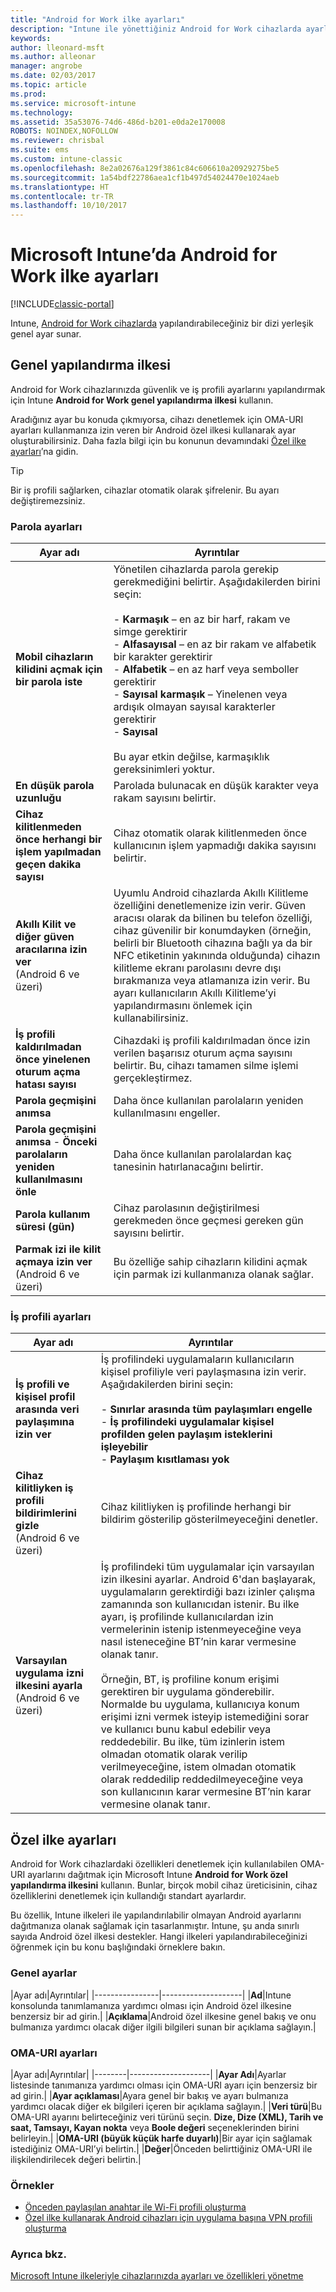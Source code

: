 ```yaml
---
title: "Android for Work ilke ayarları"
description: "Intune ile yönettiğiniz Android for Work cihazlarda ayarları ve özellikleri denetleyen ilkeler oluşturun."
keywords: 
author: lleonard-msft
ms.author: alleonar
manager: angrobe
ms.date: 02/03/2017
ms.topic: article
ms.prod: 
ms.service: microsoft-intune
ms.technology: 
ms.assetid: 35a53076-74d6-486d-b201-e0da2e170008
ROBOTS: NOINDEX,NOFOLLOW
ms.reviewer: chrisbal
ms.suite: ems
ms.custom: intune-classic
ms.openlocfilehash: 8e2a02676a129f3861c84c606610a20929275be5
ms.sourcegitcommit: 1a54bdf22786aea1cf1b497d54024470e1024aeb
ms.translationtype: HT
ms.contentlocale: tr-TR
ms.lasthandoff: 10/10/2017
---
```

# <a name="android-for-work-policy-settings-in-microsoft-intune"></a>Microsoft Intune’da Android for Work ilke ayarları

[!INCLUDE[classic-portal](../includes/classic-portal.md)]

Intune, [Android for Work cihazlarda](android-for-work.md) yapılandırabileceğiniz bir dizi yerleşik genel ayar sunar.

## <a name="general-configuration-policy"></a>Genel yapılandırma ilkesi

Android for Work cihazlarınızda güvenlik ve iş profili ayarlarını yapılandırmak için Intune **Android for Work genel yapılandırma ilkesi** kullanın.

Aradığınız ayar bu konuda çıkmıyorsa, cihazı denetlemek için OMA-URI ayarları kullanmanıza izin veren bir Android özel ilkesi kullanarak ayar oluşturabilirsiniz. Daha fazla bilgi için bu konunun devamındaki [Özel ilke ayarları](#custom-policy-settings)’na gidin.

> [!TIP]
> Bir iş profili sağlarken, cihazlar otomatik olarak şifrelenir. Bu ayarı değiştiremezsiniz.

### <a name="password-settings"></a>Parola ayarları

|Ayar adı|Ayrıntılar|
|----------------|-|
|**Mobil cihazların kilidini açmak için bir parola iste**|Yönetilen cihazlarda parola gerekip gerekmediğini belirtir. Aşağıdakilerden birini seçin:<br><br>- **Karmaşık** – en az bir harf, rakam ve simge gerektirir<br>- **Alfasayısal** – en az bir rakam ve alfabetik bir karakter gerektirir<br>- **Alfabetik** – en az harf veya semboller gerektirir<br>- **Sayısal karmaşık** – Yinelenen veya ardışık olmayan sayısal karakterler gerektirir<br>- **Sayısal**<br><br>Bu ayar etkin değilse, karmaşıklık gereksinimleri yoktur.|
|**En düşük parola uzunluğu**|Parolada bulunacak en düşük karakter veya rakam sayısını belirtir.|
|**Cihaz kilitlenmeden önce herhangi bir işlem yapılmadan geçen dakika sayısı**|Cihaz otomatik olarak kilitlenmeden önce kullanıcının işlem yapmadığı dakika sayısını belirtir.|
|**Akıllı Kilit ve diğer güven aracılarına izin ver**<br>(Android 6 ve üzeri)|Uyumlu Android cihazlarda Akıllı Kilitleme özelliğini denetlemenize izin verir. Güven aracısı olarak da bilinen bu telefon özelliği, cihaz güvenilir bir konumdayken (örneğin, belirli bir Bluetooth cihazına bağlı ya da bir NFC etiketinin yakınında olduğunda) cihazın kilitleme ekranı parolasını devre dışı bırakmanıza veya atlamanıza izin verir. Bu ayarı kullanıcıların Akıllı Kilitleme’yi yapılandırmasını önlemek için kullanabilirsiniz.|
|**İş profili kaldırılmadan önce yinelenen oturum açma hatası sayısı**|Cihazdaki iş profili kaldırılmadan önce izin verilen başarısız oturum açma sayısını belirtir. Bu, cihazı tamamen silme işlemi gerçekleştirmez.|
|**Parola geçmişini anımsa**|Daha önce kullanılan parolaların yeniden kullanılmasını engeller.|
|**Parola geçmişini anımsa** - **Önceki parolaların yeniden kullanılmasını önle**|Daha önce kullanılan parolalardan kaç tanesinin hatırlanacağını belirtir.|
|**Parola kullanım süresi (gün)**|Cihaz parolasının değiştirilmesi gerekmeden önce geçmesi gereken gün sayısını belirtir.|
|**Parmak izi ile kilit açmaya izin ver**<br>(Android 6 ve üzeri)|Bu özelliğe sahip cihazların kilidini açmak için parmak izi kullanmanıza olanak sağlar.|


### <a name="work-profile-settings"></a>İş profili ayarları

|Ayar adı|Ayrıntılar|
|----------------|-|
|**İş profili ve kişisel profil arasında veri paylaşımına izin ver**|İş profilindeki uygulamaların kullanıcıların kişisel profiliyle veri paylaşmasına izin verir. Aşağıdakilerden birini seçin:<br><br>- **Sınırlar arasında tüm paylaşımları engelle**<br>- **İş profilindeki uygulamalar kişisel profilden gelen paylaşım isteklerini işleyebilir**<br>- **Paylaşım kısıtlaması yok**|
|**Cihaz kilitliyken iş profili bildirimlerini gizle**<br>(Android 6 ve üzeri)|Cihaz kilitliyken iş profilinde herhangi bir bildirim gösterilip gösterilmeyeceğini denetler.|
|**Varsayılan uygulama izni ilkesini ayarla**<br>(Android 6 ve üzeri)|İş profilindeki tüm uygulamalar için varsayılan izin ilkesini ayarlar. Android 6'dan başlayarak, uygulamaların gerektirdiği bazı izinler çalışma zamanında son kullanıcıdan istenir.  Bu ilke ayarı, iş profilinde kullanıcılardan izin vermelerinin istenip istenmeyeceğine veya nasıl isteneceğine BT’nin karar vermesine olanak tanır. <br/><br/>Örneğin, BT, iş profiline konum erişimi gerektiren bir uygulama gönderebilir.  Normalde bu uygulama, kullanıcıya konum erişimi izni vermek isteyip istemediğini sorar ve kullanıcı bunu kabul edebilir veya reddedebilir.  Bu ilke, tüm izinlerin istem olmadan otomatik olarak verilip verilmeyeceğine, istem olmadan otomatik olarak reddedilip reddedilmeyeceğine veya son kullanıcının karar vermesine BT’nin karar vermesine olanak tanır.|


## <a name="custom-policy-settings"></a>Özel ilke ayarları
Android for Work cihazlardaki özellikleri denetlemek için kullanılabilen OMA-URI ayarlarını dağıtmak için Microsoft Intune **Android for Work özel yapılandırma ilkesini** kullanın. Bunlar, birçok mobil cihaz üreticisinin, cihaz özelliklerini denetlemek için kullandığı standart ayarlardır.

Bu özellik, Intune ilkeleri ile yapılandırılabilir olmayan Android ayarlarını dağıtmanıza olanak sağlamak için tasarlanmıştır.
Intune, şu anda sınırlı sayıda Android özel ilkesi destekler. Hangi ilkeleri yapılandırabileceğinizi öğrenmek için bu konu başlığındaki örneklere bakın.

### <a name="general-settings"></a>Genel ayarlar

|Ayar adı|Ayrıntılar|
    |----------------|--------------------|
    |**Ad**|Intune konsolunda tanımlamanıza yardımcı olması için Android özel ilkesine benzersiz bir ad girin.|
    |**Açıklama**|Android özel ilkesine genel bakış ve onu bulmanıza yardımcı olacak diğer ilgili bilgileri sunan bir açıklama sağlayın.|

### <a name="oma-uri-settings"></a>OMA-URI ayarları

   |Ayar adı|Ayrıntılar|
    |--------|--------------------|
    |**Ayar Adı**|Ayarlar listesinde tanımanıza yardımcı olması için OMA-URI ayarı için benzersiz bir ad girin.|
    |**Ayar açıklaması**|Ayara genel bir bakış ve ayarı bulmanıza yardımcı olacak diğer ek bilgileri içeren bir açıklama sağlayın.|
    |**Veri türü**|Bu OMA-URI ayarını belirteceğiniz veri türünü seçin. **Dize, Dize (XML), Tarih ve saat, Tamsayı, Kayan nokta** veya **Boole değeri** seçeneklerinden birini belirleyin.|
    |**OMA-URI (büyük küçük harfe duyarlı)**|Bir ayar için sağlamak istediğiniz OMA-URI’yi belirtin.|
    |**Değer**|Önceden belirttiğiniz OMA-URI ile ilişkilendirilecek değeri belirtin.|

### <a name="examples"></a>Örnekler

- [Önceden paylaşılan anahtar ile Wi-Fi profili oluşturma](pre-shared-key-wi-fi-profile.md)
- [Özel ilke kullanarak Android cihazları için uygulama başına VPN profili oluşturma](per-app-vpn-for-android-pulse-secure.md)

### <a name="see-also"></a>Ayrıca bkz.
[Microsoft Intune ilkeleriyle cihazlarınızda ayarları ve özellikleri yönetme](manage-settings-and-features-on-your-devices-with-microsoft-intune-policies.md)
